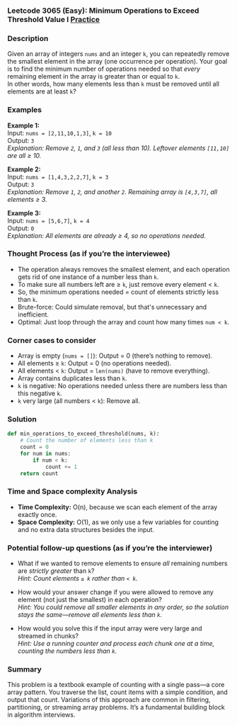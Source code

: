 ### Leetcode 3065 (Easy): Minimum Operations to Exceed Threshold Value I [Practice](https://leetcode.com/problems/minimum-operations-to-exceed-threshold-value-i)

### Description  
Given an array of integers `nums` and an integer `k`, you can repeatedly remove the smallest element in the array (one occurrence per operation). Your goal is to find the minimum number of operations needed so that *every* remaining element in the array is greater than or equal to `k`.  
In other words, how many elements less than `k` must be removed until all elements are at least `k`?

### Examples  

**Example 1:**  
Input: `nums = [2,11,10,1,3]`, `k = 10`  
Output: `3`  
*Explanation: Remove `2`, `1`, and `3` (all less than 10). Leftover elements `[11,10]` are all ≥ 10.*

**Example 2:**  
Input: `nums = [1,4,3,2,2,7]`, `k = 3`  
Output: `3`  
*Explanation: Remove `1`, `2`, and another `2`. Remaining array is `[4,3,7]`, all elements ≥ 3.*

**Example 3:**  
Input: `nums = [5,6,7]`, `k = 4`  
Output: `0`  
*Explanation: All elements are already ≥ 4, so no operations needed.*

### Thought Process (as if you’re the interviewee)  
- The operation always removes the smallest element, and each operation gets rid of one instance of a number less than `k`.
- To make sure all numbers left are ≥ `k`, just remove every element < `k`.
- So, the minimum operations needed = count of elements strictly less than `k`.
- Brute-force: Could simulate removal, but that's unnecessary and inefficient.
- Optimal: Just loop through the array and count how many times `num < k`.

### Corner cases to consider  
- Array is empty (`nums = []`): Output = 0 (there’s nothing to remove).
- All elements ≥ `k`: Output = 0 (no operations needed).
- All elements < `k`: Output = `len(nums)` (have to remove everything).
- Array contains duplicates less than `k`.
- `k` is negative: No operations needed unless there are numbers less than this negative `k`.
- `k` very large (all numbers < `k`): Remove all.

### Solution

```python
def min_operations_to_exceed_threshold(nums, k):
    # Count the number of elements less than k
    count = 0
    for num in nums:
        if num < k:
            count += 1
    return count
```

### Time and Space complexity Analysis  

- **Time Complexity:** O(n), because we scan each element of the array exactly once.
- **Space Complexity:** O(1), as we only use a few variables for counting and no extra data structures besides the input.

### Potential follow-up questions (as if you’re the interviewer)  

- What if we wanted to remove elements to ensure *all* remaining numbers are *strictly greater* than `k`?  
  *Hint: Count elements `≤ k` rather than `< k`.*

- How would your answer change if you were allowed to remove any element (not just the smallest) in each operation?  
  *Hint: You could remove all smaller elements in any order, so the solution stays the same—remove all elements less than `k`.*

- How would you solve this if the input array were very large and streamed in chunks?  
  *Hint: Use a running counter and process each chunk one at a time, counting the numbers less than `k`.*

### Summary
This problem is a textbook example of counting with a single pass—a core array pattern. You traverse the list, count items with a simple condition, and output that count. Variations of this approach are common in filtering, partitioning, or streaming array problems. It’s a fundamental building block in algorithm interviews.